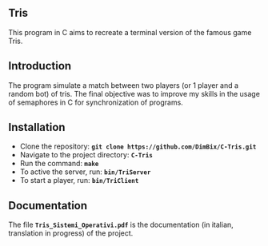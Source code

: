 ## **Tris**
This program in C aims to recreate a terminal version of the famous game Tris.

## **Introduction**
The program simulate a match between two players (or 1 player and a random bot) of tris. The final objective was to improve my skills in the usage of semaphores in C for synchronization of programs.

## **Installation**
- Clone the repository: **`git clone https://github.com/DimBix/C-Tris.git`**
- Navigate to the project directory: **`C-Tris`**
- Run the command: **`make`**
- To active the server, run:  **`bin/TriServer`**
- To start a player, run: **`bin/TriClient`**


## **Documentation**
The file **`Tris_Sistemi_Operativi.pdf`** is the documentation (in italian, translation in progress) of the project.

